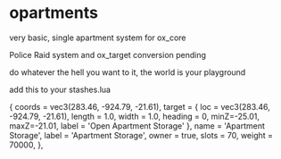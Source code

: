 # opartments
very basic, single apartment system for ox_core

Police Raid system and ox_target conversion pending 

do whatever the hell you want to it, the world is your playground


add this to your stashes.lua

{
	coords = vec3(283.46, -924.79, -21.61),
	target = {
		loc = vec3(283.46, -924.79, -21.61),
		length = 1.0,
		width = 1.0,
		heading = 0,
		minZ=-25.01,
		maxZ=-21.01,
		label = 'Open Apartment Storage'
    },
    name = 'Apartment Storage',
    label = 'Apartment Storage',
    owner = true,
    slots = 70,
    weight = 70000,
},
